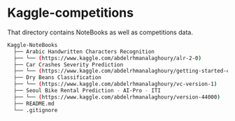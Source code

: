 # Kaggle-competitions
That directory contains NoteBooks as well as competitions data.

```bash
Kaggle-NoteBooks
  ├── Arabic Handwritten Characters Recognition
  ├── └── (https://www.kaggle.com/abdelrhmanalaghoury/alr-2-0)
  ├── Car Crashes Severity Prediction
  ├── └── (https://www.kaggle.com/abdelrhmanalaghoury/getting-started-car-crashes-severity-prediction)
  ├── Dry Beans Classification
  ├── └── (https://www.kaggle.com/abdelrhmanalaghoury/vc-version-1)
  ├── Seoul Bike Rental Prediction - AI-Pro - ITI
  ├── └── (https://www.kaggle.com/abdelrhmanalaghoury/version-44000)
  ├── README.md
  └── .gitignore
```
